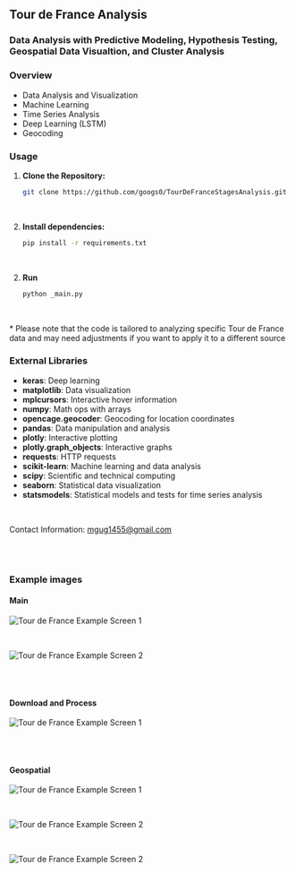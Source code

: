 ## Tour de France Analysis

### Data Analysis with Predictive Modeling, Hypothesis Testing, Geospatial Data Visualtion, and Cluster Analysis

### Overview
- Data Analysis and Visualization
- Machine Learning
- Time Series Analysis
- Deep Learning (LSTM)
- Geocoding

### Usage
1. **Clone the Repository:**
   ```bash
   git clone https://github.com/googs0/TourDeFranceStagesAnalysis.git

<br>

2. **Install dependencies:**
   ```bash
   pip install -r requirements.txt

<br>

2. **Run**
   ```bash
   python _main.py

<br>

   \* Please note that the code is tailored to analyzing specific Tour de France data and may need adjustments if you want to apply it to a different source

### External Libraries
- **keras**: Deep learning
- **matplotlib**: Data visualization
- **mplcursors**: Interactive hover information
- **numpy**: Math ops with arrays
- **opencage.geocoder**: Geocoding for location coordinates
- **pandas**: Data manipulation and analysis
- **plotly**: Interactive plotting
- **plotly.graph_objects**: Interactive graphs
- **requests**: HTTP requests
- **scikit-learn**: Machine learning and data analysis
- **scipy**: Scientific and technical computing
- **seaborn**: Statistical data visualization
- **statsmodels**: Statistical models and tests for time series analysis

<br>

Contact Information: [mgug1455@gmail.com](mailto:mgug1455@gmail.com)
  
<br>
<br>

### Example images

#### Main
![Tour de France Example Screen 1](/assets/img/tdf_main.png)

<br>

![Tour de France Example Screen 2](/assets/img/tdf_main2.png)

<br>
<br>


#### Download and Process
![Tour de France Example Screen 1](/assets/img/tdf_download_and_process.png)

<br>
<br>

#### Geospatial
![Tour de France Example Screen 1](/assets/img/tdf_geoplot1.png)

<br>

![Tour de France Example Screen 2](/assets/img/tdf_geoplot2.png)

<br>

![Tour de France Example Screen 2](/assets/img/tdf_geoplot3.png)


